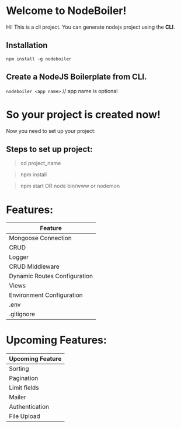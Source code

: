 # Welcome to NodeBoiler!
Hi! This is a cli project. You can generate nodejs project using the **CLI**.


## Installation

`npm install -g nodeboiler`

## Create a NodeJS Boilerplate from CLI.

`nodeboiler <app name>` // app name is optional

# So your project is created now!

Now you need to set up your project:

## Steps to set up project:

> cd project_name

> npm install

> npm start OR node bin/www or nodemon


# Features:

|  Feature                    |
|-----------------------------|
|Mongoose Connection          |
|CRUD                         |
|Logger                       |
|CRUD Middleware              |
|Dynamic Routes Configuration |
|Views                        |
|Environment Configuration    |
|.env                         |
|.gitignore                   |



# Upcoming Features:

|    Upcoming Feature     |
|-------------------------|
|Sorting                  |
|Pagination               |
|Limit fields             |
|Mailer                   |
|Authentication           |
|File Upload              |
